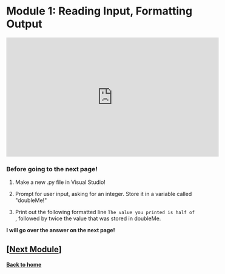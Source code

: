 # Module 1: Reading Input, Formatting Output  

<iframe width="560" height="315" src="https://www.youtube.com/embed/etXPPJK86EM?si=T_F-9DdPr1GFqRFp" title="YouTube video player" frameborder="0" allow="accelerometer; autoplay; clipboard-write; encrypted-media; gyroscope; picture-in-picture; web-share" referrerpolicy="strict-origin-when-cross-origin" allowfullscreen></iframe>

### Before going to the next page!

  1. Make a new .py file in Visual Studio!

  2. Prompt for user input, asking for an integer. Store it in a variable called "doubleMe!"

  3. Print out the following formatted line `The value you printed is half of `, followed by twice the value that was stored in doubleMe.

**I will go over the answer on the next page!**

## \[[Next Module](./module2.md)\]

#### [Back to home](../index.md)
